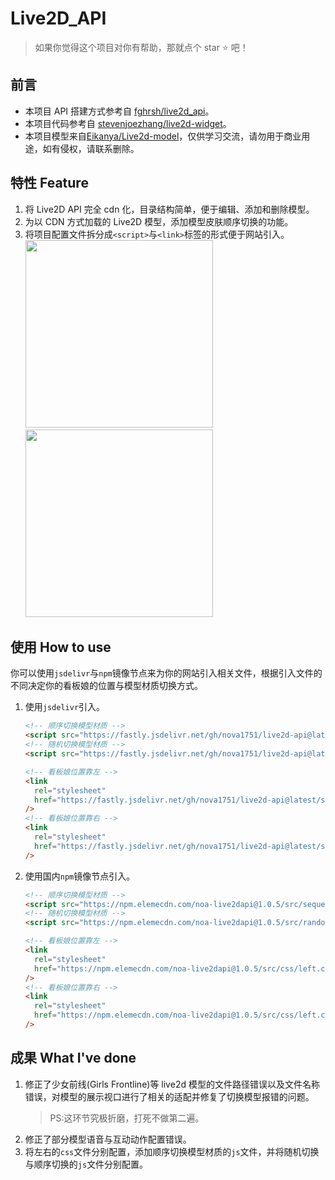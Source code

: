 # Live2D_API

> 如果你觉得这个项目对你有帮助，那就点个 star ⭐ 吧！

## 前言

- 本项目 API 搭建方式参考自 [fghrsh/live2d_api](https://github.com/fghrsh/live2d_api)。
- 本项目代码参考自 [stevenjoezhang/live2d-widget](https://github.com/stevenjoezhang/live2d-widget)。
- 本项目模型来自[Eikanya/Live2d-model](https://github.com/Eikanya/Live2d-model)，仅供学习交流，请勿用于商业用途，如有侵权，请联系删除。

## 特性 Feature

1. 将 Live2D API 完全 cdn 化，目录结构简单，便于编辑、添加和删除模型。
2. 为以 CDN 方式加载的 Live2D 模型，添加模型皮肤顺序切换的功能。
3. 将项目配置文件拆分成`<script>`与`<link>`标签的形式便于网站引入。
   <img src="../live2d-api/src/img/01.png" height="300px" ><img src="../live2d-api/src/img/02.png" height="300px" >

## 使用 How to use

你可以使用`jsdelivr`与`npm`镜像节点来为你的网站引入相关文件，根据引入文件的不同决定你的看板娘的位置与模型材质切换方式。

1. 使用`jsdelivr`引入。

   ```html
   <!-- 顺序切换模型材质 -->
   <script src="https://fastly.jsdelivr.net/gh/nova1751/live2d-api@latest/src/sequential/autoload.js"></script>
   <!-- 随机切换模型材质 -->
   <script src="https://fastly.jsdelivr.net/gh/nova1751/live2d-api@latest/src/random/autoload.js"></script>

   <!-- 看板娘位置靠左 -->
   <link
     rel="stylesheet"
     href="https://fastly.jsdelivr.net/gh/nova1751/live2d-api@latest/src/css/left.css"
   />
   <!-- 看板娘位置靠右 -->
   <link
     rel="stylesheet"
     href="https://fastly.jsdelivr.net/gh/nova1751/live2d-api@latest/src/css/left.css"
   />
   ```

2. 使用国内`npm`镜像节点引入。

   ```html
   <!-- 顺序切换模型材质 -->
   <script src="https://npm.elemecdn.com/noa-live2dapi@1.0.5/src/sequential/autoload.js"></script>
   <!-- 随机切换模型材质 -->
   <script src="https://npm.elemecdn.com/noa-live2dapi@1.0.5/src/random/autoload.js"></script>

   <!-- 看板娘位置靠左 -->
   <link
     rel="stylesheet"
     href="https://npm.elemecdn.com/noa-live2dapi@1.0.5/src/css/left.css"
   />
   <!-- 看板娘位置靠右 -->
   <link
     rel="stylesheet"
     href="https://npm.elemecdn.com/noa-live2dapi@1.0.5/src/css/left.css"
   />
   ```

## 成果 What I've done

1. 修正了少女前线(Girls Frontline)等 live2d 模型的文件路径错误以及文件名称错误，对模型的展示视口进行了相关的适配并修复了切换模型报错的问题。
   > PS:这环节究极折磨，打死不做第二遍。
2. 修正了部分模型语音与互动动作配置错误。
3. 将左右的`css`文件分别配置，添加顺序切换模型材质的`js`文件，并将随机切换与顺序切换的`js`文件分别配置。
